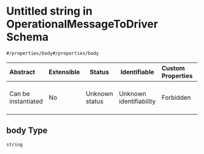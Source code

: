 # Untitled string in OperationalMessageToDriver Schema

```txt
#/properties/body#/properties/body
```




| Abstract            | Extensible | Status         | Identifiable            | Custom Properties | Additional Properties | Access Restrictions | Defined In                                                                                                                        |
| :------------------ | ---------- | -------------- | ----------------------- | :---------------- | --------------------- | ------------------- | --------------------------------------------------------------------------------------------------------------------------------- |
| Can be instantiated | No         | Unknown status | Unknown identifiability | Forbidden         | Allowed               | none                | [operational-message-to-driver.json\*](../../schema/driver-interaction/operational-message-to-driver.json "open original schema") |

## body Type

`string`
